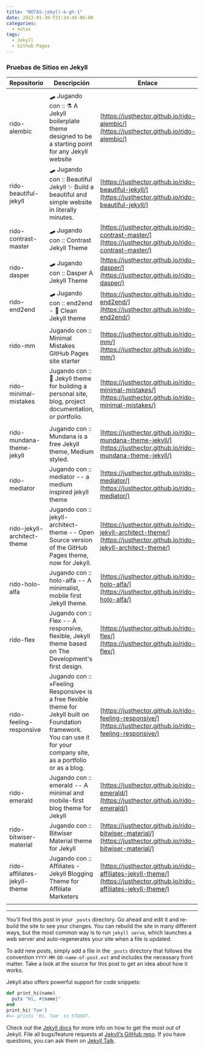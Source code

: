 ```yaml
---
title: "NOTAS-jekyll-&-gh-1"
date: 2022-01-30-T21:34:45-06:00
categories:
  - notas
tags:
  - Jekyll
  - Github Pages
---
```



### Pruebas de Sitios en Jekyll

| Repositorio 				| Descripción      	| Enlace        	|
|---------------------------|-------------------|-------------------|
|  |  |  |
| rido-alembic | 🛹 Jugando con :: ⚗️ A Jekyll boilerplate theme designed to be a starting point for any Jekyll website | [https://justhector.github.io/rido-alembic/](https://justhector.github.io/rido-alembic/) |
| rido-beautiful-jekyll | 🛹 Jugando con :: Beautiful Jekyll ✨ Build a beautiful and simple website in literally minutes. | [https://justhector.github.io/rido-beautiful-jekyll/](https://justhector.github.io/rido-beautiful-jekyll/) |
| rido-contrast-master | 🛹 Jugando con :: Contrast Jekyll Theme | [https://justhector.github.io/rido-contrast-master/](https://justhector.github.io/rido-contrast-master/) |
| rido-dasper | 🛹 Jugando con :: Dasper A Jekyll Theme | [https://justhector.github.io/rido-dasper/](https://justhector.github.io/rido-dasper/) |
| rido-end2end | 🛹 Jugando con :: end2end - 💎 Clean Jekyll theme | [https://justhector.github.io/rido-end2end/](https://justhector.github.io/rido-end2end/) |
|  |  |  |
| rido-mm | Jugando con :: Minimal Mistakes GitHub Pages site starter | [https://justhector.github.io/rido-mm/](https://justhector.github.io/rido-mm/) |
| rido-minimal-mistakes | Jugando con :: 📐 Jekyll theme for building a personal site, blog, project documentation, or portfolio. | [https://justhector.github.io/rido-minimal-mistakes/](https://justhector.github.io/rido-minimal-mistakes/) |
|  |  |  |
| rido-mundana-theme-jekyll | Jugando con :: Mundana is a free Jekyll theme, Medium styled. | [https://justhector.github.io/rido-mundana-theme-jekyll/](https://justhector.github.io/rido-mundana-theme-jekyll/) |
| rido-mediator | Jugando con :: mediator -- a medium inspired jekyll theme | [https://justhector.github.io/rido-mediator/](https://justhector.github.io/rido-mediator/) |
| rido-jekyll-architect-theme | Jugando con :: jekyll-architect-theme -- Open Source version of the GitHub Pages theme, now for Jekyll. | [https://justhector.github.io/rido-jekyll-architect-theme/](https://justhector.github.io/rido-jekyll-architect-theme/) |
| rido-holo-alfa | Jugando con :: holo-alfa -- A minimalist, mobile first Jekyll theme. | [https://justhector.github.io/rido-holo-alfa/](https://justhector.github.io/rido-holo-alfa/) |
| rido-flex | Jugando con :: Flex -- A responsive, flexible, Jekyll theme based on The Development's first design. | [https://justhector.github.io/rido-flex/](https://justhector.github.io/rido-flex/) |
| rido-feeling-responsive | Jugando con :: »Feeling Responsive« is a free flexible theme for Jekyll built on Foundation framework. You can use it for your company site, as a portfolio or as a blog. | [https://justhector.github.io/rido-feeling-responsive/](https://justhector.github.io/rido-feeling-responsive/) |
| rido-emerald | Jugando con :: emerald -- A minimal and mobile-first blog theme for Jekyll | [https://justhector.github.io/rido-emerald/](https://justhector.github.io/rido-emerald/) |
| rido-bitwiser-material | Jugando con :: Bitwiser Material theme for Jekyll | [https://justhector.github.io/rido-bitwiser-material/](https://justhector.github.io/rido-bitwiser-material/) |
| rido-affiliates-jekyll-theme | Jugando con :: Affiliates - Jekyll Blogging Theme for Affiliate Marketers | [https://justhector.github.io/rido-affiliates-jekyll-theme/](https://justhector.github.io/rido-affiliates-jekyll-theme/) |
|  |  |  |


-----
You'll find this post in your `_posts` directory. Go ahead and edit it and re-build the site to see your changes. You can rebuild the site in many different ways, but the most common way is to run `jekyll serve`, which launches a web server and auto-regenerates your site when a file is updated.

To add new posts, simply add a file in the `_posts` directory that follows the convention `YYYY-MM-DD-name-of-post.ext` and includes the necessary front matter. Take a look at the source for this post to get an idea about how it works.

Jekyll also offers powerful support for code snippets:

```ruby
def print_hi(name)
  puts "Hi, #{name}"
end
print_hi('Tom')
#=> prints 'Hi, Tom' to STDOUT.
```

Check out the [Jekyll docs][jekyll-docs] for more info on how to get the most out of Jekyll. File all bugs/feature requests at [Jekyll’s GitHub repo][jekyll-gh]. If you have questions, you can ask them on [Jekyll Talk][jekyll-talk].

[jekyll-docs]: https://jekyllrb.com/docs/home
[jekyll-gh]:   https://github.com/jekyll/jekyll
[jekyll-talk]: https://talk.jekyllrb.com/
